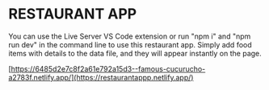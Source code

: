 # RESTAURANT APP

You can use the Live Server VS Code extension or run "npm i" and "npm run dev" in the command line to use this restaurant app. Simply add food items with details to the data file, and they will appear instantly on the page.

[https://6485d2e7c8f2a61e792a15d3--famous-cucurucho-a2783f.netlify.app/](https://restaurantappp.netlify.app/)
